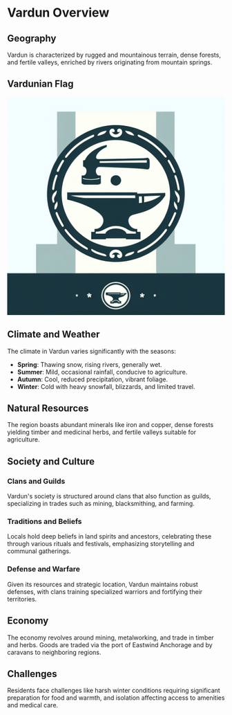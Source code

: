 # Vardun Overview

## Geography
Vardun is characterized by rugged and mountainous terrain, dense forests, and fertile valleys, enriched by rivers originating from mountain springs.

## Vardunian Flag

![Vardunian Flag](assets/Vardun-flag.png)

## Climate and Weather
The climate in Vardun varies significantly with the seasons:
- **Spring**: Thawing snow, rising rivers, generally wet.
- **Summer**: Mild, occasional rainfall, conducive to agriculture.
- **Autumn**: Cool, reduced precipitation, vibrant foliage.
- **Winter**: Cold with heavy snowfall, blizzards, and limited travel.

## Natural Resources
The region boasts abundant minerals like iron and copper, dense forests yielding timber and medicinal herbs, and fertile valleys suitable for agriculture.

## Society and Culture
### Clans and Guilds
Vardun's society is structured around clans that also function as guilds, specializing in trades such as mining, blacksmithing, and farming.

### Traditions and Beliefs
Locals hold deep beliefs in land spirits and ancestors, celebrating these through various rituals and festivals, emphasizing storytelling and communal gatherings.

### Defense and Warfare
Given its resources and strategic location, Vardun maintains robust defenses, with clans training specialized warriors and fortifying their territories.

## Economy
The economy revolves around mining, metalworking, and trade in timber and herbs. Goods are traded via the port of Eastwind Anchorage and by caravans to neighboring regions.

## Challenges
Residents face challenges like harsh winter conditions requiring significant preparation for food and warmth, and isolation affecting access to amenities and medical care.
